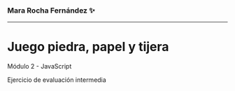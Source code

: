 ### Mara Rocha Fernández ✨

---

# Juego piedra, papel y tijera

Módulo 2 - JavaScript

Ejercicio de evaluación intermedia